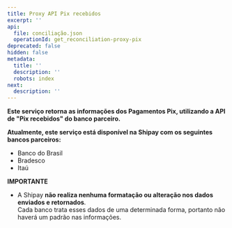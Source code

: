 ```yaml
---
title: Proxy API Pix recebidos
excerpt: ''
api:
  file: conciliação.json
  operationId: get_reconciliation-proxy-pix
deprecated: false
hidden: false
metadata:
  title: ''
  description: ''
  robots: index
next:
  description: ''
---
```

**Este serviço retorna as informações dos Pagamentos Pix, utilizando a API de "Pix recebidos" do banco parceiro.**

**Atualmente, este serviço está disponível na Shipay com os seguintes bancos parceiros:**

- Banco do Brasil
- Bradesco
- Itaú

**IMPORTANTE**

- A Shipay **não realiza nenhuma formatação ou alteração nos dados enviados e retornados**.  
  Cada banco trata esses dados de uma determinada forma, portanto não haverá um padrão nas informações.